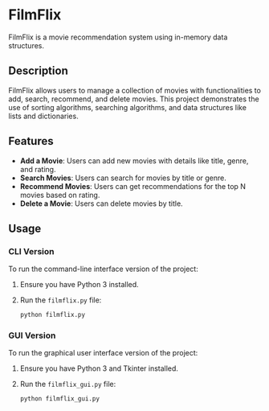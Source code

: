 # FilmFlix

FilmFlix is a movie recommendation system using in-memory data structures.

## Description

FilmFlix allows users to manage a collection of movies with functionalities to add, search, recommend, and delete movies. This project demonstrates the use of sorting algorithms, searching algorithms, and data structures like lists and dictionaries.

## Features

- **Add a Movie**: Users can add new movies with details like title, genre, and rating.
- **Search Movies**: Users can search for movies by title or genre.
- **Recommend Movies**: Users can get recommendations for the top N movies based on rating.
- **Delete a Movie**: Users can delete movies by title.

## Usage

### CLI Version

To run the command-line interface version of the project:

1. Ensure you have Python 3 installed.
2. Run the `filmflix.py` file:

   ```bash
   python filmflix.py

### GUI Version

To run the graphical user interface version of the project:

1. Ensure you have Python 3 and Tkinter installed.
2. Run the `filmflix_gui.py` file:

   ```bash
   python filmflix_gui.py
